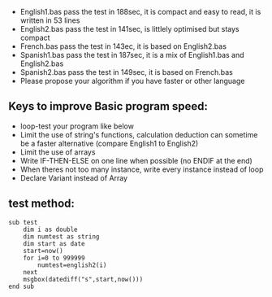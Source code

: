 - English1.bas pass the test in 188sec, it is compact and easy to read, it is written in 53 lines
- English2.bas pass the test in 141sec, is littlely optimised but stays compact
- French.bas pass the test in 143ec, it is based on English2.bas
- Spanish1.bas pass the test in 187sec, it is a mix of English1.bas and English2.bas
- Spanish2.bas pass the test in 149sec, it is based on French.bas
- Please propose your algorithm if you have faster or other language

## Keys to improve Basic program speed:
- loop-test your program like below
- Limit the use of string's functions, calculation deduction can sometime be a faster alternative (compare English1 to English2)
- Limit the use of arrays
- Write IF-THEN-ELSE on one line when possible (no ENDIF at the end)
- When theres not too many instance, write every instance instead of loop
- Declare Variant instead of Array

## test method:
 
```
sub test
	dim i as double
	dim numtest as string
	dim start as date
	start=now()
	for i=0 to 999999
		numtest=english2(i)
	next
	msgbox(datediff("s",start,now()))
end sub
```

